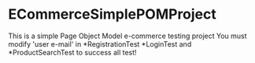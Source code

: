 ECommerceSimplePOMProject
=======
This is a simple Page Object Model e-commerce testing project
You must modify 'user e-mail' in *RegistrationTest *LoginTest and *ProductSearchTest to success all test!

